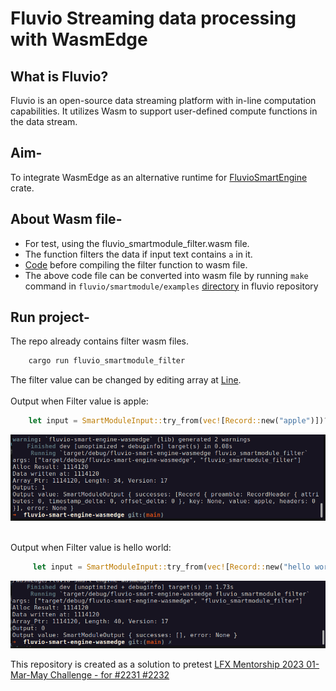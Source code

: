 # Fluvio Streaming data processing with WasmEdge 

## What is Fluvio?

Fluvio is an open-source data streaming platform with in-line computation capabilities. It utilizes Wasm to support user-defined compute functions in the data stream. 

## Aim-
To integrate WasmEdge as an alternative runtime for [FluvioSmartEngine](https://github.com/infinyon/fluvio/tree/master/crates/fluvio-smartengine) crate.

## About Wasm file-

* For test, using the fluvio_smartmodule_filter.wasm file. 
* The function filters the data if input text contains `a` in it.
* [Code](https://github.com/infinyon/fluvio/blob/master/smartmodule/examples/filter/src/lib.rs) before compiling the filter function to wasm file.
* The above code file can be converted into wasm file by running `make` command in `fluvio/smartmodule/examples` [directory](https://github.com/infinyon/fluvio/tree/master/smartmodule/examples) in fluvio repository



## Run project-
The repo already contains filter wasm files. 

```rust
    cargo run fluvio_smartmodule_filter 
```

The filter value can be changed by editing array at [Line](https://github.com/Hrushi20/fluvio-smart-engine-wasmedge/blob/main/src/main.rs#L65).
<br><br>
Output when Filter value is apple: 

``` rust
    let input = SmartModuleInput::try_from(vec![Record::new("apple")])?;           // Line 65 main.rs
```
![Apple](./apple.png)

<br>
Output when Filter value is hello world:

``` rust
     let input = SmartModuleInput::try_from(vec![Record::new("hello world")])?;    // Line 65 main.rs 
```

![Hello World](./hello-world.png)


This repository is created as a solution to pretest [LFX Mentorship 2023 01-Mar-May Challenge - for #2231 #2232](https://github.com/WasmEdge/WasmEdge/discussions/2232)
